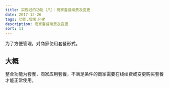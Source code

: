 ```yaml
---
title: 实现过的功能（八）：商家套餐续费及变更
date: 2017-12-26
tags: 功能,后端,PHP
description: 商家套餐续费及变更
sort: 11
---
```


为了方便管理，对商家使用套餐形式。

## 大概

整合功能为套餐，商家应用套餐，不满足条件的商家需要在线续费或变更购买套餐才能正常使用。